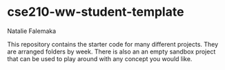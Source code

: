 # cse210-ww-student-template
Natalie Falemaka

This repository contains the starter code for many different projects. They are arranged folders by week. There is also an an empty sandbox project that can be used to play around with any concept you would like.

